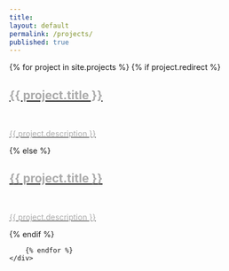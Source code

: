 ```yaml
---
title:
layout: default
permalink: /projects/
published: true
---
```



<div class="ProjectContainer">
    <div class="gallery">
        {% for project in site.projects %}
            {% if project.redirect %}
                <div class="projectTile" style="background: linear-gradient(rgba(0, 0, 0, 0.7), rgba(0, 0, 0, 0.7)),
url({{ project.image | prepend: '/assets/images/' }}); background-size: cover;">
                    <a href="{{ project.redirect }}" target="_blank">
                        <span style="color:#aaa"><h2>{{ project.title }}</h2>
                            <br/>
                            <p>{{ project.description }}</p>
                        </span>
                    </a>
                </div>
            {% else %}
                <div class="projectTile" style="background: linear-gradient(rgba(0, 0, 0, 0.7), rgba(0, 0, 0, 0.7)),
url({{ project.image | prepend: '/assets/images/' }}); background-size: cover;">
                    <a href="{{ project.url | prepend: site.baseurl | prepend: site.url }}">
                        <span style="color:#aaa">
                          <h2>{{ project.title }}</h2>
                          <br/>
                          <p>{{ project.description }}</p>
                        </span>
                    </a>
                </div>
            {% endif %}

        {% endfor %}
    </div>
</div>
